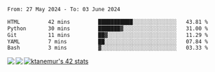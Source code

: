 <!--START_SECTION:waka-->

```txt
From: 27 May 2024 - To: 03 June 2024

HTML         42 mins         ███████████░░░░░░░░░░░░░░   43.81 %
Python       30 mins         ███████▓░░░░░░░░░░░░░░░░░   31.00 %
Git          11 mins         ██▓░░░░░░░░░░░░░░░░░░░░░░   11.29 %
YAML         7 mins          ██░░░░░░░░░░░░░░░░░░░░░░░   07.84 %
Bash         3 mins          ▓░░░░░░░░░░░░░░░░░░░░░░░░   03.33 %
```

<!--END_SECTION:waka-->
<a href="https://github.com/anuraghazra/github-readme-stats">
  <img align="left" src="https://github-readme-stats.vercel.app/api?username=Tanesan&count_private=true&show_icons=true" />
<img align="left" src="https://github-readme-stats.vercel.app/api/top-langs/?username=Tanesan" />
</a>

[![ktanemur's 42 stats](https://badge42.vercel.app/api/v2/cl1wslf6s002109l771rng2w8/stats?cursusId=21&coalitionId=62)](https://github.com/JaeSeoKim/badge42)
